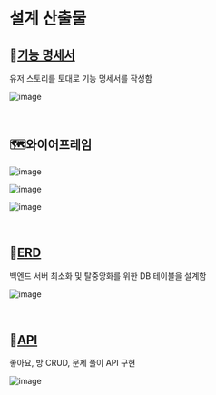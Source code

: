 # 설계 산출물

## 📑[기능 명세서]()

유저 스토리를 토대로 기능 명세서를 작성함

![image](https://user-images.githubusercontent.com/93081720/192938328-adbf0ef6-6df4-4102-be6d-e666058738b4.png)

<br>

## 🗺와이어프레임

![image](https://user-images.githubusercontent.com/93081720/192940042-7437463a-a7d1-4418-8d37-b3051458826b.png)

![image](https://user-images.githubusercontent.com/93081720/192940099-4f6e9a4b-b621-44c0-9a3b-28efe81943a2.png)

![image](https://user-images.githubusercontent.com/93081720/192940157-5979b140-0b7b-49fa-8b4b-22db6ee8aca4.png)

<br>

## 💾[ERD](https://s3.us-west-2.amazonaws.com/secure.notion-static.com/981982d4-ddfe-41fd-a45c-6941d20af78b/Untitled.png?X-Amz-Algorithm=AWS4-HMAC-SHA256&X-Amz-Content-Sha256=UNSIGNED-PAYLOAD&X-Amz-Credential=AKIAT73L2G45EIPT3X45%2F20220929%2Fus-west-2%2Fs3%2Faws4_request&X-Amz-Date=20220929T043406Z&X-Amz-Expires=86400&X-Amz-Signature=0723c4bb4d1bafde91e4f219a34ad31995386ac1341f0e0119470e3ed957d389&X-Amz-SignedHeaders=host&response-content-disposition=filename%20%3D%22Untitled.png%22&x-id=GetObject)

백엔드 서버 최소화 및 탈중앙화를 위한 DB 테이블을 설계함

![image](https://user-images.githubusercontent.com/93081720/192464139-1bd70517-9de6-408f-8637-29c72b8eeff3.png)

<br>

## 📡[API]()

좋아요, 방 CRUD, 문제 풀이 API 구현

![image](https://user-images.githubusercontent.com/93081720/192938701-9080701c-b14a-4e03-8ab3-c4704ef1d909.png)

<br>